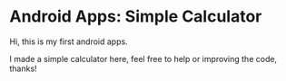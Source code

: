 # Android Apps: Simple Calculator

Hi, this is my first android apps. 

I made a simple calculator here, feel free to help or improving the code, thanks!
